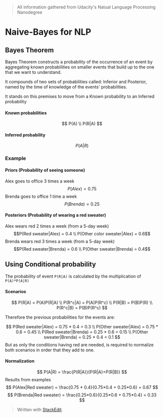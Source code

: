 > All information gathered from Udacity's Natual Language Processing Nanodegree

# Naive-Bayes for NLP

## Bayes Theorem

Bayes Theorem constructs a probability of the occurrence of an event by aggregating known probabilities on smaller events that build up to the one that we want to understand.

It compounds of two sets of probabilities called: Inferior and Posterior, named by the time of knowledge of the events' probabilities.

It stands on this premises to move from a Known probability to an Inferred probability

#### Known probabilities
$$ P(A) \\
P(R|A) $$

#### Inferred probability
$$
P(A|R)
$$

### Example

#### Priors (Probability of seeing someone)
Alex goes to office 3 times a week
$$P(Alex) = 0.75$$
Brenda goes to office 1 time a week
$$P(Brenda)=0.25$$

#### Posteriors (Probability of wearing a red sweater)
Alex wears red 2 times a week (from a 5-day week)
$$P(Red sweater|Alex) = 0.4 \\
 P(Other color sweater|Alex) = 0.6$$
Brenda wears red 3 times a week (from a 5-day week)
$$P(Red sweater|Brenda) = 0.6 \\
P(Other sweater|Brenda) = 0.4$$

## Using Conditional probability

The probability of event `P(R|A)` is calculated by the multiplication of `P(A)*P(A|R)`

#### Scenarios

$$
P(R|A) = P(A)P(R|A) \\
P(R^c|A) = P(A)P(R^c) \\
P(R|B) = P(B)P(R) \\
P(R^c|B) = P(B)P(R^c)
$$

Therefore the previous probabilities for the events are:

$$
P(Red sweater|Alex) = 0.75 * 0.4 = 0.3 \\
P(Other sweater|Alex) = 0.75 * 0.6 = 0.45 \\
P(Red sweater|Brenda) = 0.25 * 0.6 = 0.15 \\
P(Other sweater|Brenda) = 0.25 * 0.4 = 0.1
$$
But as only the conditions having red are needed, is required to normalize both scenarios in order that they add to one.

#### Normalization
$$
P(A|R) = \frac{P(R|A)}{P(R|A)+P(R|B)}
$$
Results from examples
$$
P(Alex|Red sweater) = \frac{0.75 * 0.4}{0.75*0.4 + 0.25*0.6} = 0.67
$$
$$
P(Brenda|Red sweater) = \frac{0.25*0.6}{0.25*0.6 + 0.75*0.4} = 0.33 
$$

> Written with [StackEdit](https://stackedit.io/).
<!--stackedit_data:
eyJoaXN0b3J5IjpbLTExNzgzMTY5MjgsNDk0MzcxMzU5LDcxMj
AzNzExOCwtMTgzMTQ0MjY2NywtMjA1Mjc0ODQ1OSw5NDk2NzMw
NDJdfQ==
-->
